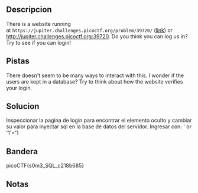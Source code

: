 ## Descripcion
There is a website running at `https://jupiter.challenges.picoctf.org/problem/39720/` ([link](https://jupiter.challenges.picoctf.org/problem/39720/)) or http://jupiter.challenges.picoctf.org:39720. Do you think you can log us in? Try to see if you can login!

## Pistas
There doesn't seem to be many ways to interact with this. I wonder if the users are kept in a database?
Try to think about how the website verifies your login.

## Solucion
Inspeccionar la pagina de login para encontrar el elemento oculto y cambiar su valor para inyectar sql en la base de datos del servidor.
Ingresar con: ' or '1'='1

## Bandera
picoCTF{s0m3_SQL_c218b685}

## Notas


